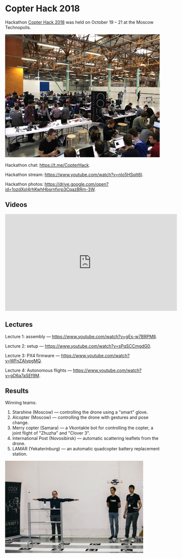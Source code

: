 # Copter Hack 2018

Hackathon [Copter Hack 2018](https://copterexpress.timepad.ru/event/768108/) was held on October 19 – 21 at the Moscow Technopolis.

<img src="../assets/copterhack18.jpg" height=400px title="Copter Hack 2018">

Hackathon chat: https://t.me/CopterHack.

Hackathon stream: https://www.youtube.com/watch?v=nIo5HSqlt6I.

Hackathon photos: https://drive.google.com/open?id=1ozdXol4rhKwhHbsrnfxrp3CqazBRm-3W.

## Videos

<iframe width="560" height="315" src="https://www.youtube.com/embed/iv9I-JwaAhE" frameborder="0" allow="accelerometer; autoplay; encrypted-media; gyroscope; picture-in-picture" allowfullscreen></iframe>

## Lectures

Lecture 1: assembly — https://www.youtube.com/watch?v=gEs-w7BRPM8.

Lecture 2: setup — https://www.youtube.com/watch?v=sPqSCCmgdG0.

Lecture 3: PX4 firmware — https://www.youtube.com/watch?v=WFnZAIypgMQ.

Lecture 4: Autonomous flights — https://www.youtube.com/watch?v=gD6a7aSEf9M.

## Results

Winning teams:

1. Starshine (Moscow) — controlling the drone using a "smart" glove.
2. Alcopter (Moscow) — controlling the drone with gestures and pose change.
3. Merry copter (Samara) — a Vkontakte bot for controlling the copter, a joint flight of "Zhuzha" and "Clover 3".
4. International Post (Novosibirsk) — automatic scattering leaflets from the drone.
5. LAMAR (Yekaterinburg) — an automatic quadcopter battery replacement station.

<img src="../assets/alcopter.jpg" title="Alcopter Team" height=300px>
